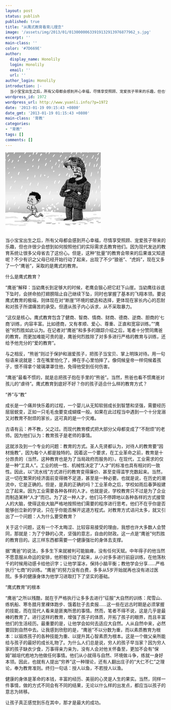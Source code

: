 ```yaml
---
layout: post
status: publish
published: true
title: "从鹰式教育看育儿理念"
image: '/assets/img/2013/01/01300000633919132913976877962_s.jpg'
excerpt: ''
main-class: ''
color: '#7D669E'
author:
  display_name: Honolily
  login: Honolily
  email: ''
  url: ''
author_login: Honolily
introduction: |-
  当小宝宝出生之后，所有父母都会感到开心幸福，尽情享受照顾、宠爱孩子带来的乐趣，但也许很少会想到如何按照他们的实际需求去教育他们。因为现代发达的教育系统让很多父母省去了这份心。但是，这种&ldquo;批量&rdquo;的教育会带来的后果谁又知道呢？不少有识之父母已经开始行动了起来，出现了不少&ldquo;狼爸&rdquo;、&ldquo;虎妈&rdquo;，现在又多了一个&ldquo;鹰爸&rdquo;，采取的是鹰式的教育。
wordpress_id: 1972
wordpress_url: http://www.yuanli.info/?p=1972
date: '2013-01-19 09:15:43 +0800'
date_gmt: '2013-01-19 01:15:43 +0800'
main-class: '育教'
categories:
- "育教"
tags: []
comments: []
---
```

![鹰式教育](/assets/img/2013/01/01300000633919132913976877962_s.jpg "鹰式教育")

当小宝宝出生之后，所有父母都会感到开心幸福，尽情享受照顾、宠爱孩子带来的乐趣，但也许很少会想到如何按照他们的实际需求去教育他们。因为现代发达的教育系统让很多父母省去了这份心。但是，这种&ldquo;批量&rdquo;的教育会带来的后果谁又知道呢？不少有识之父母已经开始行动了起来，出现了不少&ldquo;狼爸&rdquo;、&ldquo;虎妈&rdquo;，现在又多了一个&ldquo;鹰爸&rdquo;，采取的是鹰式的教育。

什么是鹰式教育？

&ldquo;鹰爸&rdquo;解释：当幼鹰长到足够大的时候，老鹰会狠心把它赶下山崖。当幼鹰往谷底下坠时，会拼命拍打翅膀阻止自己继续下坠，同时也掌握了基本的飞翔本领。要说鹰式教育的极端，则体现在对&ldquo;断崖&rdquo;环境的塑造和选择，更体现在家长内心的忍耐和对孩子所谓痛苦的承受。但遵从孩子内心诉求，从不采取暴力。

&ldquo;这仅是核心。鹰式教育包含了健商、智商、情商、财商、德商、逆商、胆商的&lsquo;七商&rsquo;训练，内容丰富。比如德商，又有孝顺、爱心、尊重、正直和宽容训练。&rdquo;&ldquo;鹰爸&rdquo;何烈胜如此认为。在记者对&ldquo;鹰爸&rdquo;和多多的跟踪介绍之后，笔者十分赞同鹰爸的教育。而更加难能可贵的是，鹰爸何烈胜除了对多多进行严格的教育与训练，还给予他充分的&ldquo;爱的教育&rdquo;。

与之相反，&ldquo;熊爸&rdquo;则过于保护和溺爱孩子，把孩子当宝贝、掌上明珠对待。用一句俗语来说就是：含在嘴里怕化了，捧在手心里怕摔了。像伺候皇帝一样伺候着孩子，恨不得拿个玻璃罩罩住他，免得他受到任何伤害。

&ldquo;鹰爸&rdquo;最看不惯的，就是总把孩子抱在手里的&ldquo;熊爸&rdquo;。当然，熊爸也看不惯鹰爸对孩儿的&ldquo;虐待&rdquo;。鹰式教育到底好不好？你的孩子适合什么样的教育方式？

&ldquo;养&rdquo;与&ldquo;教&rdquo;

成长是一个痛并快乐着的过程，一个婴儿从无知软弱成长到智慧和坚强，需要经历层层蜕变，正如一只毛毛虫要变成蝴蝶一般。如果在此过程当中遇到一个十分宠溺又对教育不耐烦的家长，这可真的是一个灾难。

古语有云：养不教，父之过。而现代教育模式把大部分父母都变成了&ldquo;不耐烦&rdquo;的老师。因为他们认为：教育孩子是老师的事情。

这就涉及到一个专业的问题：教育的方式。圣人先贤都认为，对待人的教育要&ldquo;因材施教&rdquo;，因为每个人都是独特的。因着这一个要求，在工业革命之前，教育是十分昂贵的（当然，这种教育也是为了当局政府而服务的）。在现代，工业需求的仅是一种&ldquo;工具人&rdquo;。工业的统一性、机械性决定了&ldquo;人才&rdquo;的标准也具有相对的一致性。因此，以&ldquo;流水线&rdquo;方式进行的教育变得廉价、甚至变得滥竽充数起来。当然，这一切在繁荣的经济面前变得微不足道，甚至是一种必要。也就是说，在历史的潮流中，它是正确的。但是，是真的正确的吗？工业革命之后，学校如雨后春笋般建立了起来。因为工业需要各种各样的人才。也就是说，学校教育只不过是为了企业而制造某种&ldquo;人才&rdquo;而已。为了这一种人才，他们马不停蹄地以各种各样的方式接管人的大脑，使得这些大脑严格地按照他们需要的程序进行思考。他们不在乎你是否能够创立新的学说，只在乎你能否解开这道方程式。对教育方式诘问太多，就又引出了一个问题：人为什么要受教育？

关于这个问题，这有一个不太晦涩、比较容易接受的理由，我想也许大多数人会赞同，那就是：为了宁静的心灵，坚强的意志，自由的财政。这一点是&ldquo;鹰爸&rdquo;何烈胜的教育目的。这三样东西都需要一个健康强壮的身体去支撑。

据&ldquo;鹰爸&rdquo;的说法，多多生下来就被判可能脑瘫，没有任何天赋。中年得子的他当然不愿意服从命运的安排，他积极行动了起来，从小对多多进行前庭训练，在他荡秋千的时候用动感卡给他识字；让他学溜冰，保持小脑平衡；教他学会分享&hellip;&hellip;严格执行&ldquo;七商&rdquo;的训练。&ldquo;鹰爸&rdquo;的努力没有白费，多多从5岁开始就再也没有进过医院。多多的健康身体为他学习进取打下了坚实的基础。

&ldquo;鹰式教育&rdquo;的根本

&ldquo;鹰爸&rdquo;之所以残酷，就在于严格执行让多多去进行&ldquo;征服&rdquo;大自然的训练：爬雪山、练帆船、寒冬腊月里裸体跑步、饿着肚子去卖报&hellip;&hellip;这一些在远古时期是必须掌握的技能，而在现代人看来是匪夷所思的事情。然而，笔者不得不说，这是几乎是最棒的教育了。进行这样的教育，增强了孩子的体质，开拓了孩子的眼界，而且丰富他们的生活经历。最重要的是，让他学会如何去适应大自然。人从自然中来，必然要回到自然中去。让我感到欣慰的是，&ldquo;鹰爸&rdquo;不以分数为重，而以素质教育为根本：以锻炼孩子的各种技能为重、以提升其心智素质为根本。这是一个做父亲所能给与孩子的最好的成长礼物了。为什么人们总是说，穷人的孩子早当家？因为穷人家的孩子缺衣少食，万事得亲力亲为，没有人会对他关怀备至，更加不会有&ldquo;保姆&rdquo;越俎代庖地为他做任何事情。他们从小就得与自然、环境做斗争，练就一身好本领。因此，也就有人提出&ldquo;穷养&rdquo;这一种理论，还有人翻出庄子的&ldquo;大仁不仁&rdquo;之理论，奉为教育准则。终归一句话：授人以鱼，不若授人以渔。

健康的身体是革命的本钱，丰富的经历、美丽的心灵是人生的果实。当然，同样一件事情，做的方式不同会有不同的结果，无论以什么样的出发点，都应当以孩子的意志为转移。

让孩子真正感觉到乐在其中，那才是最大的成功。

